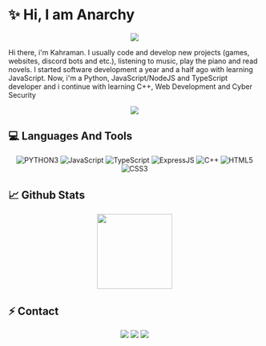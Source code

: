 # ✨ Hi, I am Anarchy

<div align="center">
    <img src="https://komarev.com/ghpvc/?username=Anarchy&color=blue"/>
</div>  

Hi there, i'm Kahraman. I usually code and develop new projects (games, websites, discord bots and etc.), listening to music, play the piano and read novels. I started software development a year and a half ago with learning JavaScript. Now, i'm a Python, JavaScript/NodeJS and TypeScript developer and i continue with learning C++, Web Development and Cyber Security

<div align="center">
    <a href="https://discord.com/users/825812253331816458" title="Discord Profile"><img src="https://lanyard-profile-readme.vercel.app/api/825812253331816458"></a>
</div>

## 💻 Languages And Tools

<div align="center">
    <img alt="PYTHON3" align="center" src="https://img.shields.io/badge/-Pyhton-orange?style=flat-square&logo=python&logoColor=white"/>
    <img alt="JavaScript" align="center" src="https://img.shields.io/badge/-JavaScript-edb200?style=flat-square&logo=javascript&logoColor=white"/>
    <img alt="TypeScript" align="center" src="https://img.shields.io/badge/-TypeScript-007acc?style=flat-square&logo=typescript&logoColor=white"/>
    <img alt="ExpressJS" align="center" src="https://img.shields.io/badge/-ExpressJS-green?style=flat-square&logo=express&logoColor=black"/>
    <img alt="C++" align="center" src="https://img.shields.io/badge/-C++-264de4?style=flat-square&logo=cplusplus&logoColor=white"/>
    <img alt="HTML5" align="center" src="https://img.shields.io/badge/-HTML5-E34F26?style=flat-square&logo=html5&logoColor=white"/>
    <img alt="CSS3" align="center" src="https://img.shields.io/badge/-CSS3-264de4?style=flat-square&logo=css3&logoColor=white"/>
</div>

## 📈 Github Stats

<div align="center">
    <img src="https://github-readme-stats.vercel.app/api?username=AnarchyX01&show_icons=true&theme=radical&hide_border=true" width="%100" height="150px">
</div>

## ⚡ Contact

<div align="center">
    <a href="https://discord.com/users/825812253331816458" target="_blank"><img src="https://img.shields.io/badge/-Anarchy-1e44ee?style=for-the-badge&logo=discord&logoColor=white"></a>
    <a href="https://github.com/AnarchyX01" target="_blank"><img src="https://img.shields.io/badge/-AnarchyX16-black?style=for-the-badge&logo=github&logoColor=white"></a>
    <a href="https://discord.gg/marmara" target="_blank"><img src="https://img.shields.io/badge/-My%20Server-1e44ee?style=for-the-badge&logo=discord&logoColor=white"></a>
</div>
